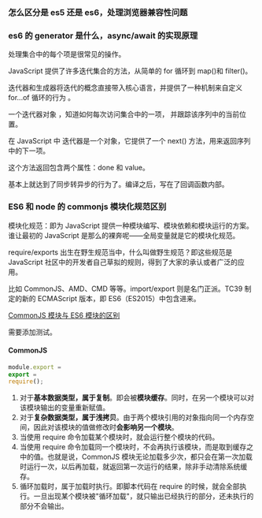 ### 怎么区分是 es5 还是 es6，处理浏览器兼容性问题

### es6 的 generator 是什么，async/await 的实现原理

处理集合中的每个项是很常见的操作。

JavaScript 提供了许多迭代集合的方法，从简单的 for 循环到 map()和 filter()。

迭代器和生成器将迭代的概念直接带入核心语言，并提供了一种机制来自定义 for...of 循环的行为 。

一个迭代器对象 ，知道如何每次访问集合中的一项， 并跟踪该序列中的当前位置。

在 JavaScript 中 迭代器是一个对象，它提供了一个 next() 方法，用来返回序列中的下一项。

这个方法返回包含两个属性：done 和 value。

基本上就达到了同步转异步的行为了。编译之后，写在了回调函数内部。

### ES6 和 node 的 commonjs 模块化规范区别

模块化规范：即为 JavaScript 提供一种模块编写、模块依赖和模块运行的方案。谁让最初的 JavaScript 是那么的裸奔呢——全局变量就是它的模块化规范。

require/exports 出生在野生规范当中，什么叫做野生规范？即这些规范是 JavaScript 社区中的开发者自己草拟的规则，得到了大家的承认或者广泛的应用。

比如 CommonJS、AMD、CMD 等等。import/export 则是名门正派。TC39 制定的新的 ECMAScript 版本，即 ES6（ES2015）中包含进来。

[CommonJS 模块与 ES6 模块的区别](https://www.cnblogs.com/unclekeith/archive/2017/10/17/7679503.html)

需要添加测试。

#### CommonJS

```js
module.export =
export =
require();
```

1. 对于**基本数据类型，属于复制**。即会被**模块缓存**。同时，在另一个模块可以对该模块输出的变量重新赋值。
2. 对于**复杂数据类型，属于浅拷贝**。由于两个模块引用的对象指向同一个内存空间，因此对该模块的值做修改时**会影响另一个模块**。
3. 当使用 require 命令加载某个模块时，就会运行整个模块的代码。
4. 当使用 require 命令加载同一个模块时，不会再执行该模块，而是取到缓存之中的值。也就是说，CommonJS 模块无论加载多少次，都只会在第一次加载时运行一次，以后再加载，就返回第一次运行的结果，除非手动清除系统缓存。
5. 循环加载时，属于加载时执行。即脚本代码在 require 的时候，就会全部执行。一旦出现某个模块被"循环加载"，就只输出已经执行的部分，还未执行的部分不会输出。
